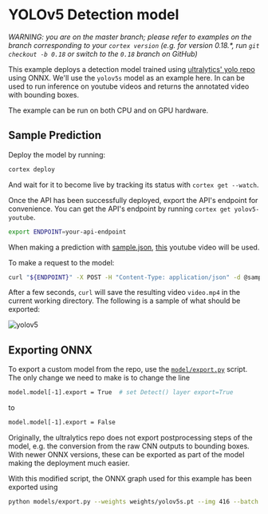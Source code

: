 # YOLOv5 Detection model

_WARNING: you are on the master branch; please refer to examples on the branch corresponding to your `cortex version` (e.g. for version 0.18.*, run `git checkout -b 0.18` or switch to the `0.18` branch on GitHub)_

This example deploys a detection model trained using [ultralytics' yolo repo](https://github.com/ultralytics/yolov5) using ONNX.
We'll use the `yolov5s` model as an example here.
In can be used to run inference on youtube videos and returns the annotated video with bounding boxes.

The example can be run on both CPU and on GPU hardware.

## Sample Prediction

Deploy the model by running:

```bash
cortex deploy
```

And wait for it to become live by tracking its status with `cortex get --watch`.

Once the API has been successfully deployed, export the API's endpoint for convenience. You can get the API's endpoint by running `cortex get yolov5-youtube`.

```bash
export ENDPOINT=your-api-endpoint
```

When making a prediction with [sample.json](sample.json), [this](https://www.youtube.com/watch?v=aUdKzb4LGJ) youtube video will be used.

To make a request to the model:

```bash
curl "${ENDPOINT}" -X POST -H "Content-Type: application/json" -d @sample.json --output video.mp4
```

After a few seconds, `curl` will save the resulting video `video.mp4` in the current working directory. The following is a sample of what should be exported:

![yolov5](https://user-images.githubusercontent.com/26958764/86545098-e0dce900-bf34-11ea-83a7-8fd544afa11c.gif)


## Exporting ONNX

To export a custom model from the repo, use the [`model/export.py`](https://github.com/ultralytics/yolov5/blob/master/models/export.py) script.
The only change we need to make is to change the line

```bash
model.model[-1].export = True  # set Detect() layer export=True
```

to

```bash
model.model[-1].export = False
```

Originally, the ultralytics repo does not export postprocessing steps of the model, e.g. the conversion from the raw CNN outputs to bounding boxes.
With newer ONNX versions, these can be exported as part of the model making the deployment much easier.

With this modified script, the ONNX graph used for this example has been exported using
```bash
python models/export.py --weights weights/yolov5s.pt --img 416 --batch 1
```
